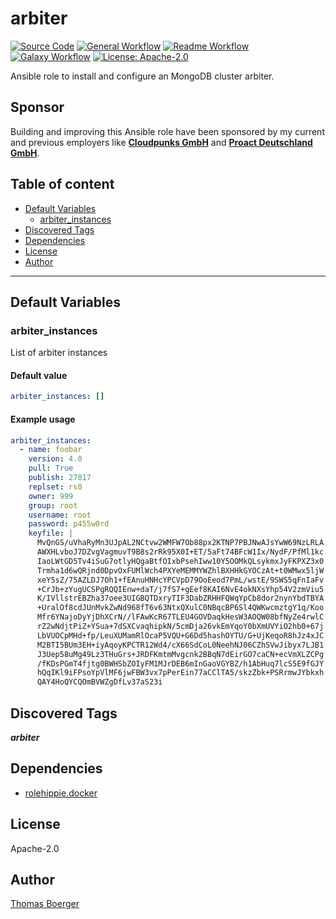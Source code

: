 # arbiter

[![Source Code](https://img.shields.io/badge/github-source%20code-blue?logo=github&logoColor=white)](https://github.com/rolehippie/arbiter) [![General Workflow](https://github.com/rolehippie/arbiter/actions/workflows/general.yml/badge.svg)](https://github.com/rolehippie/arbiter/actions/workflows/general.yml) [![Readme Workflow](https://github.com/rolehippie/arbiter/actions/workflows/readme.yml/badge.svg)](https://github.com/rolehippie/arbiter/actions/workflows/readme.yml) [![Galaxy Workflow](https://github.com/rolehippie/arbiter/actions/workflows/galaxy.yml/badge.svg)](https://github.com/rolehippie/arbiter/actions/workflows/galaxy.yml) [![License: Apache-2.0](https://img.shields.io/github/license/rolehippie/arbiter)](https://github.com/rolehippie/arbiter/blob/master/LICENSE)

Ansible role to install and configure an MongoDB cluster arbiter.

## Sponsor

Building and improving this Ansible role have been sponsored by my current and previous employers like **[Cloudpunks GmbH](https://cloudpunks.de)** and **[Proact Deutschland GmbH](https://www.proact.eu)**.

## Table of content

- [Default Variables](#default-variables)
  - [arbiter_instances](#arbiter_instances)
- [Discovered Tags](#discovered-tags)
- [Dependencies](#dependencies)
- [License](#license)
- [Author](#author)

---

## Default Variables

### arbiter_instances

List of arbiter instances

#### Default value

```YAML
arbiter_instances: []
```

#### Example usage

```YAML
arbiter_instances:
  - name: foobar
    version: 4.0
    pull: True
    publish: 27017
    replset: rs0
    owner: 999
    group: root
    username: root
    password: p455w0rd
    keyfile: |
      MvQnGS/uVhaRyMn3UJpAL2NCtvw2WMFW7Ob88px2KTNP7PBJNwAJsYwW69NzLRLA
      AWXHLvboJ7DZvgVagmuvT9B8s2rRk95X0I+ET/5aFt74BFcW1Ix/NydF/PfMl1kc
      IaoLWtGD5Tv4iSuG7otlyHQgaBtfOIxbPsehIww10Y5OOMkQLsykmxJyFKPXZ3x0
      Trmha1d6wQRjnd0DpvOxFUMlWch4PXYeMEMMYWZhlBXHHkGYOCzAt+t0WMwx5ljW
      xeY5sZ/75AZLDJ7Oh1+fEAnuHNHcYPCVpD79OoEeod7PmL/wstE/9SWS5qFnIaFv
      +CrJb+zYugUCSPgRQQIEnw+daT/j7fS7+gEef8KAI6NvE4okNXsYhp54V2zmViu5
      K/IVllstrEBZha37oee3UIGBQTDxryTIF3DabZRHHFQWqYpCb8dor2nynYbdTBYA
      +UralOf8cdJUnMvkZwNd968fT6v63NtxQXulC0NBqcBP6Sl4QWKwcmztgY1q/Koo
      Mfr6YNajoDyYjDhXCrN//lFAwKcR67TLEU4GOVDaqkHesW3AOQW08bfNyZe4rwlC
      rZ2wNdjtPiZ+YSua+7dSXCvaqhipkN/5cmDja26vkEmYqoY0bXmUVYiO2hb0+67j
      LbVUOCpMHd+fp/LeuXUMamRlOcaP5VQU+G6Dd5hashOYTU/G+UjKeqoR8hJz4xJC
      M2BTI5BUm3EH+iyAqoyKPCTR12Wd4/cX66SdCoL0NeehNJ06CZhSVwJibyx7LJB1
      J3Uep58uMg49Lz3THuGrs+JRDFKmtmMvgcnk2BBqN7dEirGO7caCN+ecVmXLZCPg
      /fKDsPGmT4fjtg0BWHSbZOIyFM1MJrDEB6mInGaoVGYBZ/h1AbHuq7lcS5E9fGJY
      hQqIKl9iFPsoYpVlMF6jwFBW3vx7pPerEin77aCClTA5/skzZbk+PSRrmwJYbkxh
      QAY4HoQYCQOmBVWZgDfLv37aS23i
```

## Discovered Tags

**_arbiter_**


## Dependencies

- [rolehippie.docker](https://github.com/rolehippie/docker)

## License

Apache-2.0

## Author

[Thomas Boerger](https://github.com/tboerger)
